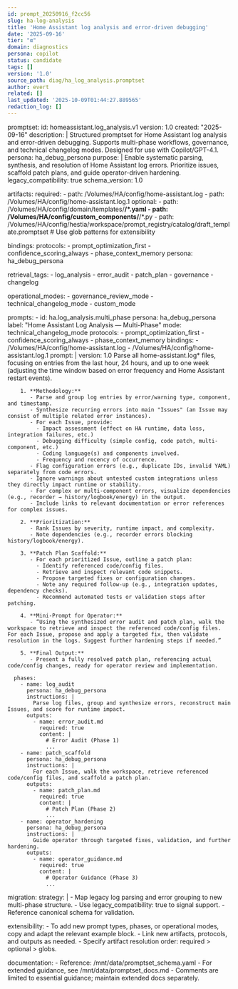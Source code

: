 ```yaml
---
id: prompt_20250916_f2cc56
slug: ha-log-analysis
title: 'Home Assistant log analysis and error-driven debugging'
date: '2025-09-16'
tier: "α"
domain: diagnostics
persona: copilot
status: candidate
tags: []
version: '1.0'
source_path: diag/ha_log_analysis.promptset
author: evert
related: []
last_updated: '2025-10-09T01:44:27.889565'
redaction_log: []
---
```


promptset:
  id: homeassistant.log_analysis.v1
  version: 1.0
  created: "2025-09-16"
  description: |
    Structured promptset for Home Assistant log analysis and error-driven debugging. Supports multi-phase workflows, governance, and technical changelog modes. Designed for use with Copilot/GPT-4.1.
  persona: ha_debug_persona
  purpose: |
    Enable systematic parsing, synthesis, and resolution of Home Assistant log errors. Prioritize issues, scaffold patch plans, and guide operator-driven hardening.
  legacy_compatibility: true
  schema_version: 1.0

  artifacts:
    required:
      - path: /Volumes/HA/config/home-assistant.log
      - path: /Volumes/HA/config/home-assistant.log.1
    optional:
      - path: /Volumes/HA/config/domain/templates/**/*.yaml
      - path: /Volumes/HA/config/custom_components/**/*.py
      - path: /Volumes/HA/config/hestia/workspace/prompt_registry/catalog/draft_template.promptset
    # Use glob patterns for extensibility

  bindings:
    protocols:
      - prompt_optimization_first
      - confidence_scoring_always
      - phase_context_memory
    persona: ha_debug_persona

  retrieval_tags:
    - log_analysis
    - error_audit
    - patch_plan
    - governance
    - changelog

  operational_modes:
    - governance_review_mode
    - technical_changelog_mode
    - custom_mode

  prompts:
    - id: ha.log_analysis.multi_phase
      persona: ha_debug_persona
      label: "Home Assistant Log Analysis — Multi-Phase"
      mode: technical_changelog_mode
      protocols:
        - prompt_optimization_first
        - confidence_scoring_always
        - phase_context_memory
      bindings:
        - /Volumes/HA/config/home-assistant.log
        - /Volumes/HA/config/home-assistant.log.1
      prompt: |
        version: 1.0
        Parse all home-assistant.log* files, focusing on entries from the last hour, 24 hours, and up to one week (adjusting the time window based on error frequency and Home Assistant restart events).

        1. **Methodology:**  
           - Parse and group log entries by error/warning type, component, and timestamp.
           - Synthesize recurring errors into main "Issues" (an Issue may consist of multiple related error instances).
           - For each Issue, provide:
             - Impact assessment (effect on HA runtime, data loss, integration failures, etc.)
             - Debugging difficulty (simple config, code patch, multi-component, etc.)
             - Coding language(s) and components involved.
             - Frequency and recency of occurrence.
           - Flag configuration errors (e.g., duplicate IDs, invalid YAML) separately from code errors.
           - Ignore warnings about untested custom integrations unless they directly impact runtime or stability.
           - For complex or multi-component errors, visualize dependencies (e.g., recorder → history/logbook/energy) in the output.
           - Include links to relevant documentation or error references for complex issues.

        2. **Prioritization:**  
           - Rank Issues by severity, runtime impact, and complexity.
           - Note dependencies (e.g., recorder errors blocking history/logbook/energy).

        3. **Patch Plan Scaffold:**  
           - For each prioritized Issue, outline a patch plan:
             - Identify referenced code/config files.
             - Retrieve and inspect relevant code snippets.
             - Propose targeted fixes or configuration changes.
             - Note any required follow-up (e.g., integration updates, dependency checks).
             - Recommend automated tests or validation steps after patching.

        4. **Mini-Prompt for Operator:**  
           - “Using the synthesized error audit and patch plan, walk the workspace to retrieve and inspect the referenced code/config files. For each Issue, propose and apply a targeted fix, then validate resolution in the logs. Suggest further hardening steps if needed.”

        5. **Final Output:**  
           - Present a fully resolved patch plan, referencing actual code/config changes, ready for operator review and implementation.

      phases:
        - name: log_audit
          persona: ha_debug_persona
          instructions: |
            Parse log files, group and synthesize errors, reconstruct main Issues, and score for runtime impact.
          outputs:
            - name: error_audit.md
              required: true
              content: |
                # Error Audit (Phase 1)
                ...
        - name: patch_scaffold
          persona: ha_debug_persona
          instructions: |
            For each Issue, walk the workspace, retrieve referenced code/config files, and scaffold a patch plan.
          outputs:
            - name: patch_plan.md
              required: true
              content: |
                # Patch Plan (Phase 2)
                ...
        - name: operator_hardening
          persona: ha_debug_persona
          instructions: |
            Guide operator through targeted fixes, validation, and further hardening.
          outputs:
            - name: operator_guidance.md
              required: true
              content: |
                # Operator Guidance (Phase 3)
                ...

  migration:
    strategy: |
      - Map legacy log parsing and error grouping to new multi-phase structure.
      - Use legacy_compatibility: true to signal support.
      - Reference canonical schema for validation.

  extensibility:
    - To add new prompt types, phases, or operational modes, copy and adapt the relevant example block.
    - Link new artifacts, protocols, and outputs as needed.
    - Specify artifact resolution order: required > optional > globs.

  documentation:
    - Reference: /mnt/data/promptset_schema.yaml
    - For extended guidance, see /mnt/data/promptset_docs.md
    - Comments are limited to essential guidance; maintain extended docs separately.
